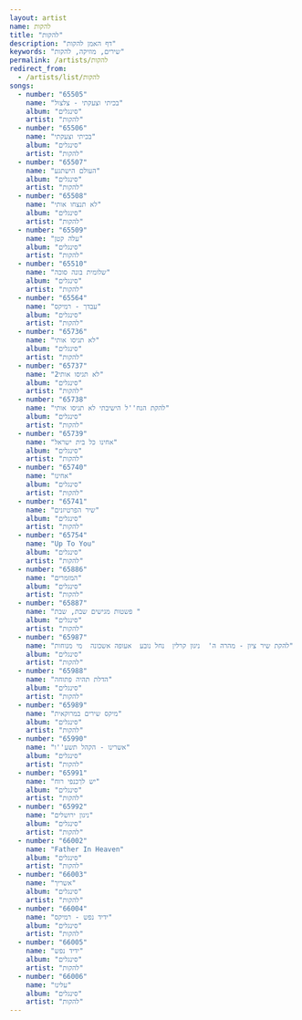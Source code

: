 ```yaml
---
layout: artist
name: להקות
title: "להקות"
description: "דף האמן להקות"
keywords: "שירים, מוזיקה, להקות"
permalink: /artists/להקות
redirect_from:
  - /artists/list/להקות
songs:
  - number: "65505"
    name: "בכיתי וצעקתי - צלצול"
    album: "סינגלים"
    artist: "להקות"
  - number: "65506"
    name: "בכיתי וצעקתי"
    album: "סינגלים"
    artist: "להקות"
  - number: "65507"
    name: "העולם הישתגע"
    album: "סינגלים"
    artist: "להקות"
  - number: "65508"
    name: "לא תנצחו אותי"
    album: "סינגלים"
    artist: "להקות"
  - number: "65509"
    name: "עלה קטן"
    album: "סינגלים"
    artist: "להקות"
  - number: "65510"
    name: "שלומית בונה סוכה"
    album: "סינגלים"
    artist: "להקות"
  - number: "65564"
    name: "עבדך - רמיקס"
    album: "סינגלים"
    artist: "להקות"
  - number: "65736"
    name: "לא תגיסו אותי"
    album: "סינגלים"
    artist: "להקות"
  - number: "65737"
    name: "לא תגיסו אותי2"
    album: "סינגלים"
    artist: "להקות"
  - number: "65738"
    name: "להקת הנח''ל הישיבתי לא תגיסו אותי"
    album: "סינגלים"
    artist: "להקות"
  - number: "65739"
    name: "אחינו כל בית ישראל"
    album: "סינגלים"
    artist: "להקות"
  - number: "65740"
    name: "אחינו"
    album: "סינגלים"
    artist: "להקות"
  - number: "65741"
    name: "שיר הפרטיזנים"
    album: "סינגלים"
    artist: "להקות"
  - number: "65754"
    name: "Up To You"
    album: "סינגלים"
    artist: "להקות"
  - number: "65886"
    name: "המזמרים"
    album: "סינגלים"
    artist: "להקות"
  - number: "65887"
    name: "פשטות מגישים שבת, שבת "
    album: "סינגלים"
    artist: "להקות"
  - number: "65987"
    name: "להקת שיר ציון - מהרה ה'  ניגון קרלין  נחל נובע  אעופה אשכונה  מי מנוחות"
    album: "סינגלים"
    artist: "להקות"
  - number: "65988"
    name: "הדלת תהיה פתוחה"
    album: "סינגלים"
    artist: "להקות"
  - number: "65989"
    name: "מיקס שירים במרוקאית"
    album: "סינגלים"
    artist: "להקות"
  - number: "65990"
    name: "אשרינו - הקהל תשע''ו"
    album: "סינגלים"
    artist: "להקות"
  - number: "65991"
    name: "יש לךכנפי רוח"
    album: "סינגלים"
    artist: "להקות"
  - number: "65992"
    name: "ניגון ירושלים"
    album: "סינגלים"
    artist: "להקות"
  - number: "66002"
    name: "Father In Heaven"
    album: "סינגלים"
    artist: "להקות"
  - number: "66003"
    name: "אשריך"
    album: "סינגלים"
    artist: "להקות"
  - number: "66004"
    name: "ידיד נפש - רמיקס"
    album: "סינגלים"
    artist: "להקות"
  - number: "66005"
    name: "ידיד נפש"
    album: "סינגלים"
    artist: "להקות"
  - number: "66006"
    name: "עלינו"
    album: "סינגלים"
    artist: "להקות"
---
```

